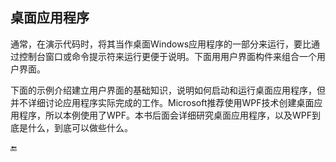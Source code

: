 ## 桌面应用程序

通常，在演示代码时，将其当作桌面Windows应用程序的一部分来运行，要比通过控制台窗口或命令提示符来运行更便于说明。下面用用户界面构件来组合一个用户界面。

下面的示例介绍建立用户界面的基础知识，说明如何启动和运行桌面应用程序，但并不详细讨论应用程序实际完成的工作。Microsoft推荐使用WPF技术创建桌面应用程序，所以本例使用了WPF。本书后面会详细研究桌面应用程序，以及WPF到底是什么，到底可以做些什么。



🔚
